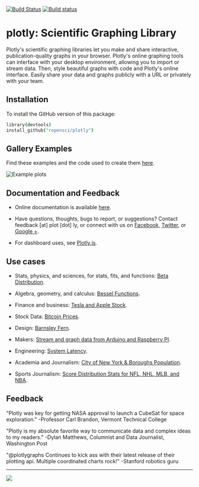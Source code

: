 [![Build Status](https://travis-ci.org/ropensci/plotly.png?branch=master)](https://travis-ci.org/ropensci/plotly)  [![Build status](https://ci.appveyor.com/api/projects/status/4m5gq5hbjqcgkpep)](https://ci.appveyor.com/project/karthik/plotly)

plotly: Scientific Graphing Library 
======

Plotly's scientific graphing libraries let you make and share interactive, publication-quality graphs
in your browser. Plotly's online graphing tools can interface with your desktop environment, allowing you to import or stream data. Then, style beautiful graphs with code and Plotly's online interface. Easily share your data and graphs publicly with a URL or privately with your team.

Installation
-------------

To install the GitHub version of this package:

```coffee
library(devtools)
install_github("ropensci/plotly")
```


Gallery Examples
-------------

Find these examples and the code used to create them [here](https://plot.ly/api).


  ![](https://f.cloud.github.com/assets/5034604/1587845/c6098d92-5242-11e3-816e-10d96a545efa.png "Example plots")


Documentation and Feedback 
-------------

- Online documentation is available [here](https://github.com/plotly/R-User-Guide#demos-for-ggplotly).

- Have questions, thoughts, bugs to report, or suggestions? Contact feedback [at] plot [dot] ly, or connect with us on [Facebook](facebook.com/plotly), [Twitter](https://twitter.com/plotlygraphs), or [Google +](https://plus.google.com/+PlotLy).

- For dashboard uses, see [Plotly.js](https://plot.ly/developers). 

Use cases
------------

- Stats, physics, and sciences, for stats, fits, and functions: [Beta Distribution](https://plot.ly/~jackp/705/).

- Algebra, geometry, and calculus: [Bessel Functions](https://plot.ly/~jackp/914/).

- Finance and business: [Tesla and Apple Stock](https://plot.ly/~jackp/903/).

- Stock Data: [Bitcoin Prices](https://plot.ly/~jackp/992/).

- Design: [Barnsley Fern](https://plot.ly/~chris/403/).

- Makers: [Stream and graph data from Arduino and Raspberry PI](https://plot.ly/~flann321/9/).

- Engineering: [System Latency](https://plot.ly/~carmeloosh/84/).

- Academia and Journalism: [City of New York & Boroughs Population](https://plot.ly/~Dreamshot/113/).

- Sports Journalism: [Score Distribution Stats for NFL, NHL, MLB, and NBA](https://plot.ly/sdqlheatmaps).


Feedback
----------------------

"Plotly was key for getting NASA approval to launch a CubeSat for space exploration." 
-Professor Carl Brandon, Vermont Technical College

"Plotly is my absolute favorite way to communicate data and complex ideas to my readers." 
-Dylan Matthews, Columnist and Data Journalist, Washington Post

"@plotlygraphs Continues to kick ass with their latest release of their plotting api. Multiple coordinated charts rock!" -Stanford robotics guru

---

[![](http://ropensci.org/public_images/github_footer.png)](http://ropensci.org)
